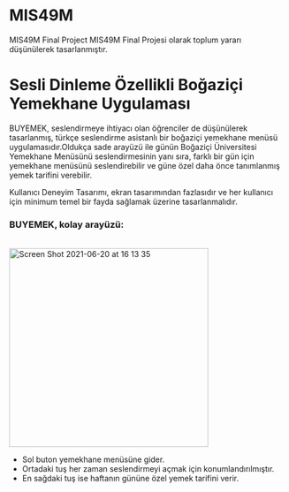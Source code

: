 # MIS49M
MIS49M Final Project
MIS49M Final Projesi olarak toplum yararı düşünülerek tasarlanmıştır. 


<h1> Sesli Dinleme Özellikli Boğaziçi Yemekhane Uygulaması</h1>




BUYEMEK, seslendirmeye ihtiyacı olan öğrenciler de düşünülerek tasarlanmış, türkçe seslendirme asistanlı bir boğaziçi yemekhane menüsü uygulamasıdır.Oldukça sade arayüzü ile günün Boğaziçi Üniversitesi Yemekhane Menüsünü seslendirmesinin yanı sıra, farklı bir gün için yemekhane menüsünü seslendirebilir ve güne özel daha önce tanımlanmış yemek tarifini verebilir.  

Kullanıcı Deneyim Tasarımı, ekran tasarımından fazlasıdır ve her kullanıcı için minimum temel bir fayda sağlamak üzerine tasarlanmalıdır. 


<h3> BUYEMEK, kolay arayüzü: </h3>
<br>
<img width="360" alt="Screen Shot 2021-06-20 at 16 13 35" src="https://user-images.githubusercontent.com/26391983/122675518-7921bb80-d1e2-11eb-8c69-2be23d2fff69.png">
<ul> 
  <li> Sol buton yemekhane menüsüne gider. </li>
  <li> Ortadaki tuş her zaman seslendirmeyi açmak için konumlandırılmıştır. </li>
  <li> En sağdaki tuş ise haftanın gününe özel yemek tarifini verir. </li>
</ul>


